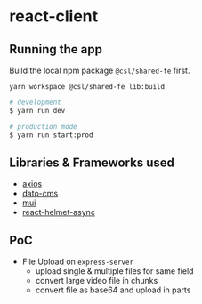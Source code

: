 # react-client

## Running the app

Build the local npm package `@csl/shared-fe` first.
```
yarn workspace @csl/shared-fe lib:build
```

```bash
# development
$ yarn run dev

# production mode
$ yarn run start:prod
```

## Libraries & Frameworks used

- [axios](https://axios-http.com/)
- [dato-cms](https://www.datocms.com/)
- [mui](https://mui.com/)
- [react-helmet-async](https://www.npmjs.com/package/react-helmet-async)

## PoC

- File Upload on `express-server`
  - upload single & multiple files for same field
  - convert large video file in chunks
  - convert file as base64 and upload in parts